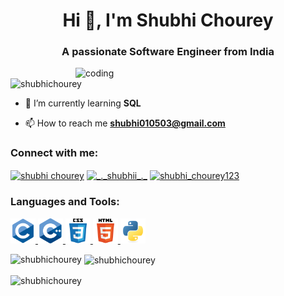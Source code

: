 <h1 align="center">Hi 👋, I'm Shubhi Chourey</h1>
<h3 align="center">A passionate Software Engineer from India</h3>

<img align="right" alt="coding" width="400" src="https://media.tenor.com/S59bPkT0pqcAAAAC/programming.gif">

<p align="left"> <img src="https://komarev.com/ghpvc/?username=shubhichourey&label=Profile%20views&color=0e75b6&style=flat" alt="shubhichourey" /> </p>

- 🌱 I’m currently learning **SQL**

- 📫 How to reach me **shubhi010503@gmail.com**

<h3 align="left">Connect with me:</h3
<p align="left">
<a href="https://linkedin.com/in/shubhi chourey" target="blank"><img align="center" src="https://raw.githubusercontent.com/rahuldkjain/github-profile-readme-generator/master/src/images/icons/Social/linked-in-alt.svg" alt="shubhi chourey" height="30" width="40" /></a>
<a href="https://instagram.com/_._shubhii_._" target="blank"><img align="center" src="https://raw.githubusercontent.com/rahuldkjain/github-profile-readme-generator/master/src/images/icons/Social/instagram.svg" alt="_._shubhii_._" height="30" width="40" /></a>
<a href="https://www.leetcode.com/shubhi_chourey123" target="blank"><img align="center" src="https://raw.githubusercontent.com/rahuldkjain/github-profile-readme-generator/master/src/images/icons/Social/leet-code.svg" alt="shubhi_chourey123" height="30" width="40" /></a>
</p>

<h3 align="left">Languages and Tools:</h3>
<p align="left"> <a href="https://www.cprogramming.com/" target="_blank" rel="noreferrer"> <img src="https://raw.githubusercontent.com/devicons/devicon/master/icons/c/c-original.svg" alt="c" width="40" height="40"/> </a> <a href="https://www.w3schools.com/cpp/" target="_blank" rel="noreferrer"> <img src="https://raw.githubusercontent.com/devicons/devicon/master/icons/cplusplus/cplusplus-original.svg" alt="cplusplus" width="40" height="40"/> </a> <a href="https://www.w3schools.com/css/" target="_blank" rel="noreferrer"> <img src="https://raw.githubusercontent.com/devicons/devicon/master/icons/css3/css3-original-wordmark.svg" alt="css3" width="40" height="40"/> </a> <a href="https://www.w3.org/html/" target="_blank" rel="noreferrer"> <img src="https://raw.githubusercontent.com/devicons/devicon/master/icons/html5/html5-original-wordmark.svg" alt="html5" width="40" height="40"/> </a> <a href="https://www.python.org" target="_blank" rel="noreferrer"> <img src="https://raw.githubusercontent.com/devicons/devicon/master/icons/python/python-original.svg" alt="python" width="40" height="40"/> </a> </p>

<p><img align="left" src="https://github-readme-stats.vercel.app/api/top-langs?username=shubhichourey&show_icons=true&locale=en&layout=compact" alt="shubhichourey" /></p>

<p>&nbsp;<img align="center" src="https://github-readme-stats.vercel.app/api?username=shubhichourey&show_icons=true&locale=en" alt="shubhichourey" /></p>

<p><img align="center" src="https://github-readme-streak-stats.herokuapp.com/?user=shubhichourey&" alt="shubhichourey" /></p>
